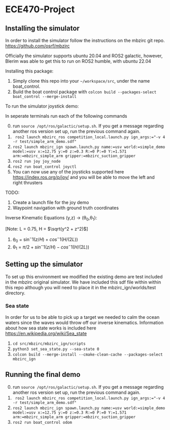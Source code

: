 # ECE470-Project

## Installing the simulator

In order to install the simulator follow the instructions on the mbzirc git repo.
https://github.com/osrf/mbzirc

Officially the simulator supports ubuntu 20.04 and ROS2 galactic, however, Blerim was able to get this to run on ROS2 humble, with ubuntu 22.04

Installing this package:
1. Simply clone this repo into your `~/workspace/src`, under the name boat_control.
2. Build the boat control package with `colcon build --packages-select boat_control --merge-install`

To run the simulator joystick demo:

In seperate terminals run each of the following commands

0. run `source /opt/ros/galactic/setup.sh`. If you get a message regarding another ros version set up, run the previous command again.
1. ` ros2 launch mbzirc_ros competition_local.launch.py ign_args:="-v 4 -r test/simple_arm_demo.sdf"`
2. `ros2 launch mbzirc_ign spawn.launch.py name:=usv world:=simple_demo model:=usv x:=12.75 y:=0 z:=0.3 R:=0 P:=0 Y:=1.571 arm:=mbzirc_simple_arm gripper:=mbzirc_suction_gripper`
3. `ros2 run joy joy_node`
4. `ros2 run boat_control joyctl`
5. You can now use any of the joysticks supported here https://index.ros.org/p/joy/ and you will be able to move the left and right thrusters

TODO:
1. Create a launch file for the joy demo
2. Waypoint navigation with ground truth coordinates

Inverse Kinematic Equations (y,z) -> (θ<sub>0</sub>,θ<sub>1</sub>):

[Note: L = 0.75, H = $\sqrt(y^2 + z^2)$]

1. θ<sub>0</sub> = $\sin^-1(z/H) + cos^-1(H/(2L))$
2. θ<sub>1</sub> = $\pi/2 + sin^-1(z/H) - cos^-1(H/(2L))$


## Setting up the simulator
To set up this environment we modified the existing demo are test included in the mbzirc original simulator.
We have included this sdf file within within this repo although you will need to place it in the mbzirc_ign/worlds/test directory.
### Sea state
In order for us to be able to pick up a target we needed to calm the ocean waters since the waves would throw off our inverse kinematics.
Information about how sea state works is included here https://en.wikipedia.org/wiki/Sea_state
 1. `cd src/mbzirc/mbzirc_ign/scripts`
 2. `python3 set_sea_state.py --sea-state 0`
 3. `colcon build --merge-install --cmake-clean-cache --packages-select mbzirc_ign`

## Running the final demo

0. run `source /opt/ros/galactic/setup.sh`. If you get a message regarding another ros version set up, run the previous command again.
1. ` ros2 launch mbzirc_ros competition_local.launch.py ign_args:="-v 4 -r test/simple_arm_demo.sdf"`
2. `ros2 launch mbzirc_ign spawn.launch.py name:=usv world:=simple_demo model:=usv x:=12.75 y:=0 z:=0.3 R:=0 P:=0 Y:=1.571 arm:=mbzirc_simple_arm gripper:=mbzirc_suction_gripper`
3. `ros2 run boat_control odom`
